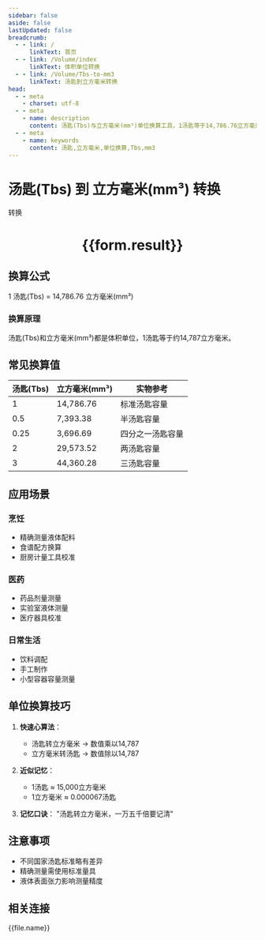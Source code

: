 ```yaml
---
sidebar: false
aside: false
lastUpdated: false
breadcrumb:
  - - link: /
      linkText: 首页
  - - link: /Volume/index
      linkText: 体积单位转换
  - - link: /Volume/Tbs-to-mm3
      linkText: 汤匙到立方毫米转换
head:
  - - meta
    - charset: utf-8
  - - meta
    - name: description
      content: 汤匙(Tbs)与立方毫米(mm³)单位换算工具，1汤匙等于14,786.76立方毫米。
  - - meta
    - name: keywords
      content: 汤匙,立方毫米,单位换算,Tbs,mm3
---
```


# 汤匙(Tbs) 到 立方毫米(mm³) 转换

<script setup>
import { onMounted, reactive, inject ,ref  } from 'vue'
import { NButton,NForm ,NFormItem,NInput,NInputNumber,NSelect,NCard,useMessage ,NGrid ,NGi } from 'naive-ui'
import { defineClientComponent } from 'vitepress'
import { Volume } from '../../files';

const convert = inject('convert')
const formRef = ref(null);
const rules = {
  number:{
    required: true,
    type: 'number',
    trigger: "blur"
  }
}
const form = reactive({
  number:null,
  result:'',
  title:'汤匙(Tbs)到立方毫米(mm³)换算'
})

const convertHandler = (e) => {
  e.preventDefault();
  formRef.value?.validate((errors)=>{
    if (!errors) {
      form.result = `${form.number} Tbs = ${convert(form.number).from('Tbs').to('mm3')} mm³`
    }
  })
}
</script>

<n-form size="large" :model="form" ref='formRef' :rules="rules">
  <n-form-item label="数值" path="number">
    <n-input-number size="large" style="width:100%" :min="0" v-model:value="form.number" placeholder="请输入汤匙数值" />
  </n-form-item>
  <n-form-item>
    <n-button type="primary" style="width:100%" @click="convertHandler">转换</n-button>
  </n-form-item>
</n-form>
<n-card embedded :bordered="false" hoverable>
  <div style="text-align:center">
    <h1>{{form.result}}</h1>
  </div>
</n-card>

## 换算公式
1 汤匙(Tbs) = 14,786.76 立方毫米(mm³)

### 换算原理
汤匙(Tbs)和立方毫米(mm³)都是体积单位，1汤匙等于约14,787立方毫米。

## 常见换算值
| 汤匙(Tbs) | 立方毫米(mm³) | 实物参考                 |
|-----------|-------------|--------------------------|
| 1         | 14,786.76   | 标准汤匙容量              |
| 0.5       | 7,393.38    | 半汤匙容量                |
| 0.25      | 3,696.69    | 四分之一汤匙容量          |
| 2         | 29,573.52   | 两汤匙容量                |
| 3         | 44,360.28   | 三汤匙容量                |

## 应用场景
### 烹饪
- 精确测量液体配料
- 食谱配方换算
- 厨房计量工具校准

### 医药
- 药品剂量测量
- 实验室液体测量
- 医疗器具校准

### 日常生活
- 饮料调配
- 手工制作
- 小型容器容量测量

## 单位换算技巧
1. **快速心算法**：
   - 汤匙转立方毫米 → 数值乘以14,787
   - 立方毫米转汤匙 → 数值除以14,787

2. **近似记忆**：
   - 1汤匙 ≈ 15,000立方毫米
   - 1立方毫米 ≈ 0.000067汤匙

3. **记忆口诀**：
   "汤匙转立方毫米，一万五千倍要记清"

## 注意事项
- 不同国家汤匙标准略有差异
- 精确测量需使用标准量具
- 液体表面张力影响测量精度

## 相关连接
<n-grid x-gap="12" :cols="4">
  <n-gi v-for="(file, index) in Volume" :key="index">
    <n-button
      text
      tag="a"
      :href="file.path"
      type="primary"
    >
      {{file.name}}
    </n-button>
  </n-gi>
</n-grid>